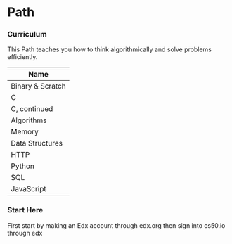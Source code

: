 # Path 
### Curriculum

This Path teaches you how to think algorithmically and solve problems efficiently.

| Name |
|-------|
| Binary & Scratch |
| C |
| C, continued |
| Algorithms |
| Memory |
| Data Structures |
| HTTP |
| Python |
| SQL |
| JavaScript |

### Start Here

First start by making an Edx account through edx.org then sign into cs50.io through edx
